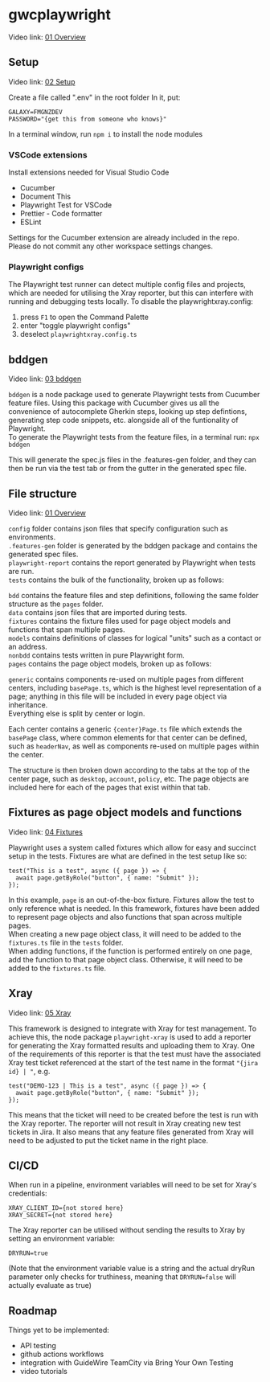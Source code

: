 # gwcplaywright
Video link: [01 Overview](https://fmgmscloud.sharepoint.com/:v:/t/PRJ.GuidewireCloudUpgrade/EdoPqsiR-IVHmvCxzWXHjw0BoIFzQjSJ4z0659ZXHkvLPA?e=XMbddb)

## Setup
Video link: [02 Setup](https://fmgmscloud.sharepoint.com/:v:/t/PRJ.GuidewireCloudUpgrade/Edm3woD1XztLkloLA73shA0BlvseqcLJGRygT5eNBi0Law?e=DEOItL)

Create a file called ".env" in the root folder
In it, put:
```
GALAXY=FMGNZDEV
PASSWORD="{get this from someone who knows}"
```
In a terminal window, run `npm i` to install the node modules

### VSCode extensions
Install extensions needed for Visual Studio Code
+ Cucumber
+ Document This
+ Playwright Test for VSCode
+ Prettier - Code formatter
+ ESLint

Settings for the Cucumber extension are already included in the repo. Please do not commit any other workspace settings changes.

### Playwright configs
The Playwright test runner can detect multiple config files and projects, which are needed for utilising the Xray reporter, but this can interfere with running and debugging tests locally. To disable the playwrightxray.config:<br>
1. press `F1` to open the Command Palette
2. enter "toggle playwright configs"
3. deselect `playwrightxray.config.ts`

## bddgen
Video link: [03 bddgen](https://fmgmscloud.sharepoint.com/:v:/t/PRJ.GuidewireCloudUpgrade/EdQ0RncVBjlLlk3BDqrG7OwBMGSrTrnlwJPzJ-pVBMD7Eg?e=x2drVw)

`bddgen` is a node package used to generate Playwright tests from Cucumber feature files. Using this package with Cucumber gives us all the convenience of autocomplete Gherkin steps, looking up step defintions, generating step code snippets, etc. alongside all of the funtionality of Playwright.<br>
To generate the Playwright tests from the feature files, in a terminal run:
`npx bddgen`

This will generate the spec.js files in the .features-gen folder, and they can then be run via the test tab or from the gutter in the generated spec file.

## File structure
Video link: [01 Overview](https://fmgmscloud.sharepoint.com/:v:/t/PRJ.GuidewireCloudUpgrade/EcikoGi212ZLmcdGeTRqJ_YB6eQGN_sWcYUIxuLI-bbGww?e=5OcVQh)

`config` folder contains json files that specify configuration such as environments.<br>
`.features-gen` folder is generated by the bddgen package and contains the generated spec files.<br>
`playwright-report` contains the report generated by Playwright when tests are run.<br>
`tests` contains the bulk of the functionality, broken up as follows:<br>

`bdd` contains the feature files and step definitions, following the same folder structure as the `pages` folder.<br>
`data` contains json files that are imported during tests.<br>
`fixtures` contains the fixture files used for page object models and functions that span multiple pages.<br>
`models` contains definitions of classes for logical "units" such as a contact or an address.<br>
`nonbdd` contains tests written in pure Playwright form.<br>
`pages` contains the page object models, broken up as follows:<br>

`generic` contains components re-used on multiple pages from different centers, including `basePage.ts`, which is the highest level representation of a page; anything in this file will be included in every page object via inheritance.<br>
Everything else is split by center or login.<br>

Each center contains a generic `{center}Page.ts` file which extends the `basePage` class, where common elements for that center can be defined, such as `headerNav`, as well as components re-used on multiple pages within the center.<br>

The structure is then broken down according to the tabs at the top of the center page, such as `desktop`, `account`, `policy`, etc. The page objects are included here for each of the pages that exist within that tab.

## Fixtures as page object models and functions
Video link: [04 Fixtures](https://fmgmscloud.sharepoint.com/:v:/t/PRJ.GuidewireCloudUpgrade/EcikoGi212ZLmcdGeTRqJ_YB6eQGN_sWcYUIxuLI-bbGww?e=5OcVQh)

Playwright uses a system called fixtures which allow for easy and succinct setup in the tests. Fixtures are what are defined in the test setup like so:
```
test("This is a test", async ({ page }) => {
  await page.getByRole("button", { name: "Submit" });
});
```
In this example, `page` is an out-of-the-box fixture. Fixtures allow the test to only reference what is needed. In this framework, fixtures have been added to represent page objects and also functions that span across multiple pages.<br>
When creating a new page object class, it will need to be added to the `fixtures.ts` file in the `tests` folder.<br>
When adding functions, if the function is performed entirely on one page, add the function to that page object class. Otherwise, it will need to be added to the `fixtures.ts` file.

## Xray
Video link: [05 Xray](https://fmgmscloud.sharepoint.com/:v:/t/PRJ.GuidewireCloudUpgrade/EcikoGi212ZLmcdGeTRqJ_YB6eQGN_sWcYUIxuLI-bbGww?e=5OcVQh)

This framework is designed to integrate with Xray for test management. To achieve this, the node package `playwright-xray` is used to add a reporter for generating the Xray formatted results and uploading them to Xray. One of the requirements of this reporter is that the test must have the associated Xray test ticket referenced at the start of the test name in the format `"{jira id} | "`, e.g.
```
test("DEMO-123 | This is a test", async ({ page }) => {
  await page.getByRole("button", { name: "Submit" });
});
```
This means that the ticket will need to be created before the test is run with the Xray reporter. The reporter will not result in Xray creating new test tickets in Jira. It also means that any feature files generated from Xray will need to be adjusted to put the ticket name in the right place.

## CI/CD
When run in a pipeline, environment variables will need to be set for Xray's credentials:
```
XRAY_CLIENT_ID={not stored here}
XRAY_SECRET={not stored here}
```
The Xray reporter can be utilised without sending the results to Xray by setting an environment variable:
```
DRYRUN=true
```
(Note that the environment variable value is a string and the actual dryRun parameter only checks for truthiness, meaning that `DRYRUN=false` will actually evaluate as true)

## Roadmap
Things yet to be implemented:
+ API testing
+ github actions workflows
+ integration with GuideWire TeamCity via Bring Your Own Testing
+ video tutorials
